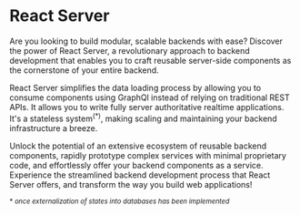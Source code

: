 # React Server

Are you looking to build modular, scalable backends with ease? Discover the power of React Server, a revolutionary approach to backend development that enables you to craft reusable server-side components as the cornerstone of your entire backend.

React Server simplifies the data loading process by allowing you to consume components using GraphQl instead of relying on traditional REST APIs. It allows you to write fully server authoritative realtime applications. It's a stateless system<sup>(\*)</sup>, making scaling and maintaining your backend infrastructure a breeze.

Unlock the potential of an extensive ecosystem of reusable backend components, rapidly prototype complex services with minimal proprietary code, and effortlessly offer your backend components as a service. Experience the streamlined backend development process that React Server offers, and transform the way you build web applications!

<sub>\* *once externalization of states into databases has been implemented*</sub>
